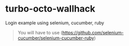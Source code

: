 # turbo-octo-wallhack
Login example using selenium, cucumber, ruby

> You will have to use (https://github.com/selenium-cucumber/selenium-cucumber-ruby)
